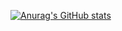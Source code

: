 [![Anurag's GitHub stats](https://github-readme-stats.vercel.app/api?username=darshanjoshi16)](https://github.com/darshanjoshi16/github-readme-stats)
